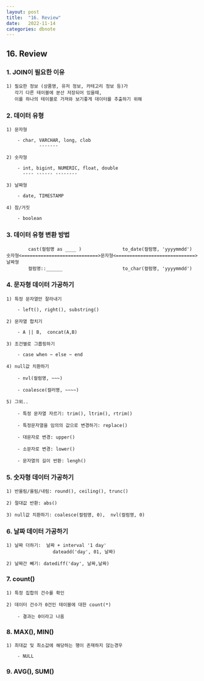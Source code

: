 ```yaml
---
layout: post
title:  "16. Review"
date:   2022-11-14
categories: dbnote
---
```


## 16. Review

### 1. JOIN이 필요한 이유

    1) 필요한 정보 (상품명, 유저 정보, 카테고리 정보 등)가 
       각기 다른 테이블에 분산 저장되어 있을때,
       이를 하나의 테이블로 가져와 보기좋게 데이터를 추출하기 위해

### 2. 데이터 유형 
    
    1) 문자형
    
        - char, VARCHAR, long, clob
                -------
    
    2) 숫자형 
    
        - int, bigint, NUMERIC, float, double
          ---- ------ --------
    
    3) 날짜형 
    
        - date, TIMESTAMP
    
    4) 참/거짓
    
        - boolean                                     

### 3. 데이터 유형 변환 방법

            cast(컬럼명 as ____ )               to_date(컬럼명, 'yyyymmdd')   
    숫자형<============================>문자형<=============================>날짜형 
            컬럼명::______                      to_char(컬럼명, 'yyyymmdd')

### 4. 문자형 데이터 가공하기
    
    1) 특정 문자열만 잘라내기
    
        - left(), right(), substring()
    
    2) 문자열 합치기
    
        - A || B,  concat(A,B)
    
    3) 조건별로 그룹핑하기 
    
        - case when ~ else ~ end   
    
    4) null값 치환하기 
    
        - nvl(컬럼명, ~~~)        
    
        - coalesce(컬러명, ~~~~)
    
    5) 그외..
    
        - 특정 문자열 자르기: trim(), ltrim(), rtrim()
    
        - 특정문자열을 임의의 값으로 변경하기: replace()
    
        - 대문자로 변경: upper()
    
        - 소문자로 변경: lower()
    
        - 문자열의 길이 반환: lengh()

### 5. 숫자형 데이터 가공하기
    
    1) 반올림/올림/내림: round(), ceiling(), trunc()
    
    2) 절대값 반환: abs()
    
    3) null값 치환하기: coalesce(컬럼명, 0),  nvl(컬럼명, 0)  

### 6. 날짜 데이터 가공하기
    
    1) 날짜 더하기:  날짜 + interval '1 day'
                     dateadd('day', 01, 날짜)

    2) 날짜간 빼기: datediff('day', 날짜,날짜)

### 7. count()    
    
    1) 특정 집합의 건수를 확인 
    
    2) 데이터 건수가 0건인 테이블에 대한 count(*)
    
        - 결과는 0이라고 나옴

### 8. MAX(), MIN()            
    
    1) 최대값 및 최소값에 해당하는 행이 존재하지 않는경우
    
        - NULL  

### 9. AVG(), SUM()